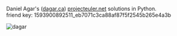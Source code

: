Daniel Agar's ([dagar.ca][dagar.ca]) [projecteuler.net][projecteuler.net] solutions in Python.
<br>
friend key: 1593900892511_eb7071c3ca88af87f5f2545b265e4a3b

![dagar](http://projecteuler.net/profile/dagar.png "dagar badge")


[projecteuler.net]: http://projecteuler.net
[dagar.ca]: http://dagar.ca
